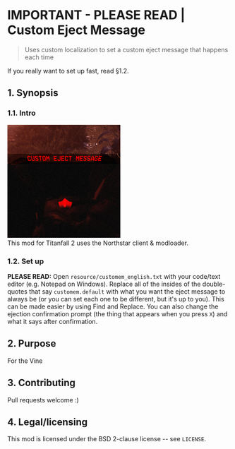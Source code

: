 # IMPORTANT - PLEASE READ | Custom Eject Message
> Uses custom localization to set a custom eject message that happens each time

If you really want to set up fast, read §1.2.

## 1. Synopsis
### 1.1. Intro
![Mod icon (screenshots coming soon)](icon.png)  
This mod for Titanfall 2 uses the Northstar client & modloader.

### 1.2. Set up
**PLEASE READ:** Open `resource/customem_english.txt` with your code/text editor (e.g. Notepad on
Windows). Replace all of the insides of the double-quotes that say `customem.default` with
what you want the eject message to always be (or you can set each one to be different, but it's up
to you). This can be made easier by using Find and Replace. You can also change the ejection
confirmation prompt (the thing that appears when you press `X`) and what it says after confirmation.

## 2. Purpose
For the Vine

## 3. Contributing
Pull requests welcome :)

## 4. Legal/licensing
This mod is licensed under the BSD 2-clause license -- see `LICENSE`.
